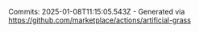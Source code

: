 Commits: 2025-01-08T11:15:05.543Z - Generated via https://github.com/marketplace/actions/artificial-grass
<br>
